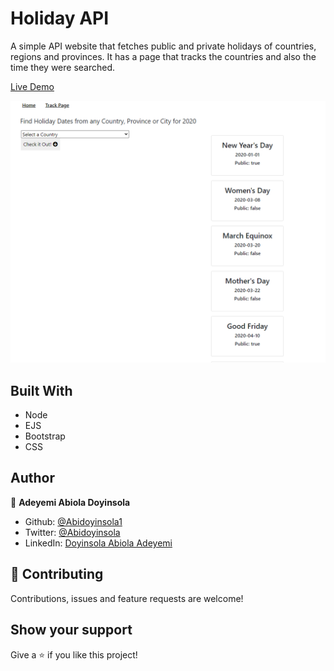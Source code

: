 # Holiday API 

A simple API website that fetches public and private holidays of countries, regions and provinces. It has a page that tracks the countries and also the time they were searched.

[Live Demo](https://doyinsola-holiday-api.herokuapp.com)

![screenshot](public\holidays.PNG)


## Built With

- Node
- EJS
- Bootstrap
- CSS

## Author

👤 **Adeyemi Abiola Doyinsola**

- Github: [@Abidoyinsola1](https://github.com/Abidoyinsola1)
- Twitter: [@Abidoyinsola](https://twitter.com/abidoyinsola)
- LinkedIn: [Doyinsola Abiola Adeyemi](https://www.linkedin.com/in/doyinsola-adeyemi)

## 🤝 Contributing

Contributions, issues and feature requests are welcome!

## Show your support

Give a ⭐️ if you like this project!